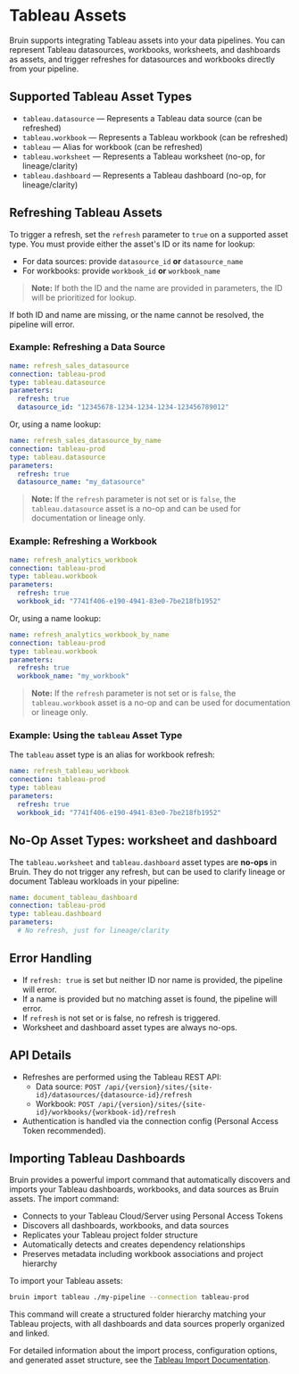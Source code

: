 # Tableau Assets

Bruin supports integrating Tableau assets into your data pipelines. You can represent Tableau datasources, workbooks, worksheets, and dashboards as assets, and trigger refreshes for datasources and workbooks directly from your pipeline.

## Supported Tableau Asset Types

- `tableau.datasource` — Represents a Tableau data source (can be refreshed)
- `tableau.workbook`  — Represents a Tableau workbook (can be refreshed)
- `tableau`           — Alias for workbook (can be refreshed)
- `tableau.worksheet` — Represents a Tableau worksheet (no-op, for lineage/clarity)
- `tableau.dashboard` — Represents a Tableau dashboard (no-op, for lineage/clarity)

## Refreshing Tableau Assets

To trigger a refresh, set the `refresh` parameter to `true` on a supported asset type. You must provide either the asset's ID or its name for lookup:

- For data sources: provide `datasource_id` **or** `datasource_name`
- For workbooks: provide `workbook_id` **or** `workbook_name`

> **Note:** If both the ID and the name are provided in parameters, the ID will be prioritized for lookup.

If both ID and name are missing, or the name cannot be resolved, the pipeline will error.

### Example: Refreshing a Data Source

```yaml
name: refresh_sales_datasource
connection: tableau-prod
type: tableau.datasource
parameters:
  refresh: true
  datasource_id: "12345678-1234-1234-1234-123456789012"
```

Or, using a name lookup:

```yaml
name: refresh_sales_datasource_by_name
connection: tableau-prod
type: tableau.datasource
parameters:
  refresh: true
  datasource_name: "my_datasource"
```

> **Note:** If the `refresh` parameter is not set or is `false`, the `tableau.datasource` asset is a no-op and can be used for documentation or lineage only.

### Example: Refreshing a Workbook

```yaml
name: refresh_analytics_workbook
connection: tableau-prod
type: tableau.workbook
parameters:
  refresh: true
  workbook_id: "7741f406-e190-4941-83e0-7be218fb1952"
```

Or, using a name lookup:

```yaml
name: refresh_analytics_workbook_by_name
connection: tableau-prod
type: tableau.workbook
parameters:
  refresh: true
  workbook_name: "my_workbook"
```

> **Note:** If the `refresh` parameter is not set or is `false`, the `tableau.workbook` asset is a no-op and can be used for documentation or lineage only.

### Example: Using the `tableau` Asset Type

The `tableau` asset type is an alias for workbook refresh:

```yaml
name: refresh_tableau_workbook
connection: tableau-prod
type: tableau
parameters:
  refresh: true
  workbook_id: "7741f406-e190-4941-83e0-7be218fb1952"
```

## No-Op Asset Types: worksheet and dashboard

The `tableau.worksheet` and `tableau.dashboard` asset types are **no-ops** in Bruin. They do not trigger any refresh, but can be used to clarify lineage or document Tableau workloads in your pipeline:

```yaml
name: document_tableau_dashboard
connection: tableau-prod
type: tableau.dashboard
parameters:
  # No refresh, just for lineage/clarity
```

## Error Handling

- If `refresh: true` is set but neither ID nor name is provided, the pipeline will error.
- If a name is provided but no matching asset is found, the pipeline will error.
- If `refresh` is not set or is false, no refresh is triggered.
- Worksheet and dashboard asset types are always no-ops.

## API Details

- Refreshes are performed using the Tableau REST API:
  - Data source: `POST /api/{version}/sites/{site-id}/datasources/{datasource-id}/refresh`
  - Workbook:    `POST /api/{version}/sites/{site-id}/workbooks/{workbook-id}/refresh`
- Authentication is handled via the connection config (Personal Access Token recommended).

## Importing Tableau Dashboards

Bruin provides a powerful import command that automatically discovers and imports your Tableau dashboards, workbooks, and data sources as Bruin assets. The import command:

- Connects to your Tableau Cloud/Server using Personal Access Tokens
- Discovers all dashboards, workbooks, and data sources
- Replicates your Tableau project folder structure
- Automatically detects and creates dependency relationships
- Preserves metadata including workbook associations and project hierarchy

To import your Tableau assets:

```bash
bruin import tableau ./my-pipeline --connection tableau-prod
```

This command will create a structured folder hierarchy matching your Tableau projects, with all dashboards and data sources properly organized and linked.

For detailed information about the import process, configuration options, and generated asset structure, see the [Tableau Import Documentation](../commands/import.md#import-tableau).
